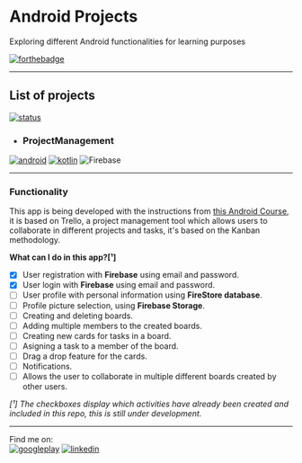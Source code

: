 # Android Projects
Exploring different Android functionalities for learning purposes

[![forthebadge](https://forthebadge.com/images/badges/built-for-android.svg)](https://forthebadge.com)  

-----  
## List of projects

[![status](https://img.shields.io/badge/Project%20status-Under%20development-brightgreen)](#)
- ### **ProjectManagement**
[![android](https://img.shields.io/badge/Android-3DDC84?style=for-the-badge&logo=android&logoColor=white)](#)
[![kotlin](https://img.shields.io/badge/Kotlin-0095D5?&style=for-the-badge&logo=kotlin&logoColor=white)](#)
<img alt="Firebase" src="https://img.shields.io/badge/firebase-%23039BE5.svg?&style=for-the-badge&logo=firebase"/>

----- 

### Functionality  
This app is being developed with the instructions from [this Android Course](https://www.udemy.com/course/android-kotlin-developer/), it is based on Trello, a project management tool which allows users to collaborate in different projects and tasks, it's based on the Kanban methodology.  

**What can I do in this app?[¹]**
- [x] User registration with **Firebase** using email and password. 
- [x] User login with **Firebase** using email and password. 
- [ ] User profile with personal information using **FireStore database**.
- [ ] Profile picture selection, using **Firebase Storage**.
- [ ] Creating and deleting boards.
- [ ] Adding multiple members to the created boards.
- [ ] Creating new cards for tasks in a board.
- [ ] Asigning a task to a member of the board.
- [ ] Drag a drop feature for the cards.
- [ ] Notifications.
- [ ] Allows the user to collaborate in multiple different boards created by other users.

*[¹] The checkboxes display which activities have already been created and included in this repo, this is still under development.*

-----
Find me on:  
[![googleplay](https://img.shields.io/badge/Google_Play-414141?style=for-the-badge&logo=google-play&logoColor=white)](https://bit.ly/CeciliaPlaystore)
[![linkedin](https://img.shields.io/badge/LinkedIn-0077B5?style=for-the-badge&logo=linkedin&logoColor=white)](https://www.linkedin.com/in/juana-cecilia-d-862786155/)  

